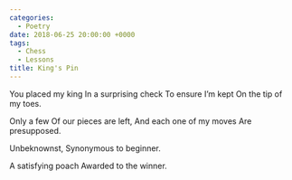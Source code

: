 ```yaml
---
categories:
  - Poetry
date: 2018-06-25 20:00:00 +0000
tags:
  - Chess
  - Lessons
title: King's Pin
---
```


You placed my king
In a surprising check
To ensure I’m kept
On the tip of my toes.

Only a few
Of our pieces are left,
And each one of my moves
Are presupposed.

Unbeknownst,
Synonymous to beginner.

A satisfying poach
Awarded to the winner.

